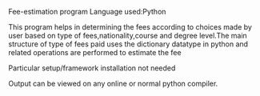 Fee-estimation program
Language used:Python

This program helps in determining the fees according to choices made by user based on type of fees,nationality,course and degree level.The main structure of type of fees paid uses the dictionary datatype in python and related operations are performed to estimate the fee

Particular setup/framework installation not needed

Output can be viewed on any online or normal python compiler.
